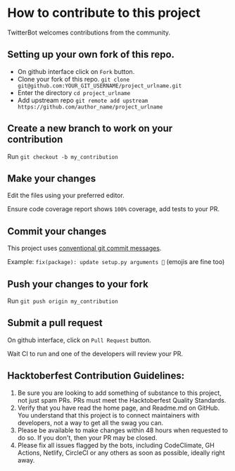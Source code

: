 # How to contribute to this project

TwitterBot welcomes contributions from the community.

## Setting up your own fork of this repo.

- On github interface click on `Fork` button.
- Clone your fork of this repo. `git clone git@github.com:YOUR_GIT_USERNAME/project_urlname.git`
- Enter the directory `cd project_urlname`
- Add upstream repo `git remote add upstream https://github.com/author_name/project_urlname`

## Create a new branch to work on your contribution

Run `git checkout -b my_contribution`

## Make your changes

Edit the files using your preferred editor.

Ensure code coverage report shows `100%` coverage, add tests to your PR.

## Commit your changes

This project uses [conventional git commit messages](https://www.conventionalcommits.org/en/v1.0.0/).

Example: `fix(package): update setup.py arguments 🎉` (emojis are fine too)

## Push your changes to your fork

Run `git push origin my_contribution`

## Submit a pull request

On github interface, click on `Pull Request` button.

Wait CI to run and one of the developers will review your PR.

## Hacktoberfest Contribution Guidelines:
1. Be sure you are looking to add something of substance to this project, not just spam PRs. PRs must meet the Hacktoberfest Quality Standards.
2. Verify that you have read the home page, and Readme.md on GitHub. You understand that this project is to connect maintainers with developers, not a way to get all the swag you can.
3. Please be available to make changes within 48 hours when requested to do so. If you don't, then your PR may be closed.
4. Please fix all issues flagged by the bots, including CodeClimate, GH Actions, Netlify, CircleCI or any others as soon as possible, ideally right away.
